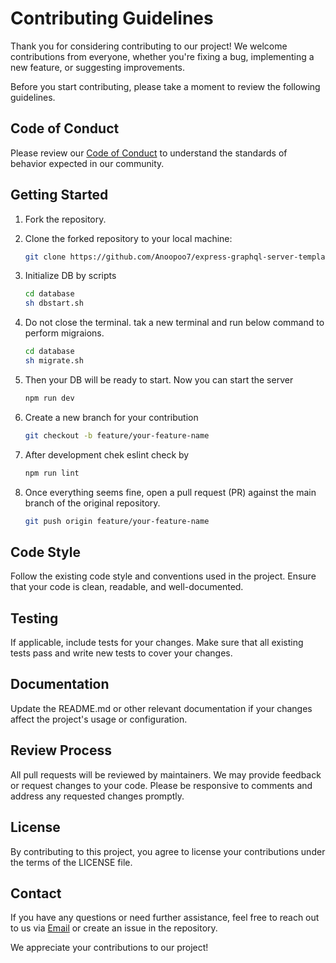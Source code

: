 # Contributing Guidelines

Thank you for considering contributing to our project! We welcome contributions from everyone, whether you're fixing a bug, implementing a new feature, or suggesting improvements.

Before you start contributing, please take a moment to review the following guidelines.

## Code of Conduct

Please review our [Code of Conduct](CODE_OF_CONDUCT.md) to understand the standards of behavior expected in our community.

## Getting Started

1. Fork the repository.
2. Clone the forked repository to your local machine:

   ```bash
   git clone https://github.com/Anoopoo7/express-graphql-server-template.git
3. Initialize DB by scripts

    ```bash
    cd database
    sh dbstart.sh
4. Do not close the terminal. tak a new terminal and run below command to perform migraions.

    ```bash
    cd database
    sh migrate.sh
4. Then your DB will be ready to start. Now you can start the server
    ```bash
    npm run dev
5. Create a new branch for your contribution
    ```bash
    git checkout -b feature/your-feature-name
6. After development chek eslint check by
    ```bash
    npm run lint
7. Once everything seems fine, open a pull request (PR) against the main branch of the original repository.
    ```bash
    git push origin feature/your-feature-name
## Code Style
Follow the existing code style and conventions used in the project. Ensure that your code is clean, readable, and well-documented.

## Testing
If applicable, include tests for your changes. Make sure that all existing tests pass and write new tests to cover your changes.

## Documentation
Update the README.md or other relevant documentation if your changes affect the project's usage or configuration.

## Review Process
All pull requests will be reviewed by maintainers. We may provide feedback or request changes to your code. Please be responsive to comments and address any requested changes promptly.

## License
By contributing to this project, you agree to license your contributions under the terms of the LICENSE file.

## Contact
If you have any questions or need further assistance, feel free to reach out to us via [Email](mailto:anoopsunitha007@gmail.com) or create an issue in the repository.

We appreciate your contributions to our project!